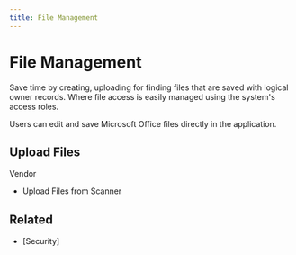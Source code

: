 ```yaml
---
title: File Management
---
```


# File Management

Save time by creating, uploading for finding files that are saved with logical owner records. Where file access is easily managed using the system's access roles.

Users can edit and save Microsoft Office files directly in the application.

## Upload Files

Vendor

- Upload Files from Scanner

## Related

- [Security]
